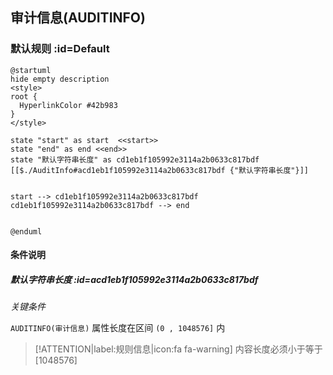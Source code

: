 ## 审计信息(AUDITINFO) <!-- {docsify-ignore-all} -->

   

### 默认规则 :id=Default

```plantuml
@startuml
hide empty description
<style>
root {
  HyperlinkColor #42b983
}
</style>

state "start" as start  <<start>>
state "end" as end <<end>>
state "默认字符串长度" as cd1eb1f105992e3114a2b0633c817bdf [[$./AuditInfo#acd1eb1f105992e3114a2b0633c817bdf {"默认字符串长度"}]]


start --> cd1eb1f105992e3114a2b0633c817bdf 
cd1eb1f105992e3114a2b0633c817bdf --> end 


@enduml
```

#### 条件说明

##### 默认字符串长度 :id=acd1eb1f105992e3114a2b0633c817bdf


*关键条件*


`AUDITINFO(审计信息)` 属性长度在区间 `(0 , 1048576]` 内

> [!ATTENTION|label:规则信息|icon:fa fa-warning]
> 内容长度必须小于等于[1048576]







